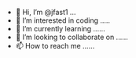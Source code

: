 - 👋 Hi, I’m @jfast1 ...
- 👀 I’m interested in coding .....
- 🌱 I’m currently learning ......
- 💞️ I’m looking to collaborate on ......
- 📫 How to reach me ......

<!---
jfast1/jfast1 is a ✨ special ✨ repository because its `README.md` (this file) appears on your GitHub profile.
You can click the Preview link to take a look at your changes.
--->
